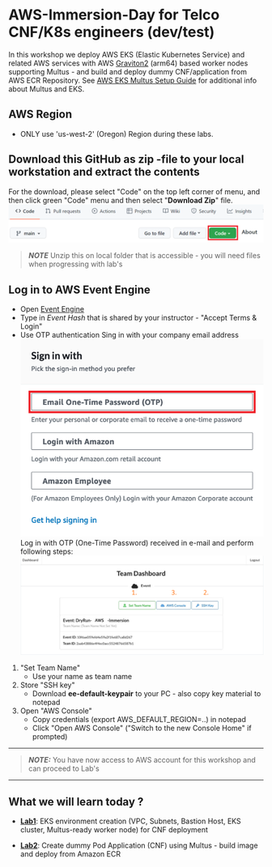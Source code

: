 # AWS-Immersion-Day for Telco CNF/K8s engineers (dev/test) 

In this workshop we deploy AWS EKS (Elastic Kubernetes Service) and related AWS services with AWS [Graviton2](https://aws.amazon.com/ec2/graviton/) (arm64) based worker nodes supporting Multus - and build and deploy dummy CNF/application from AWS ECR Repository. 
See [AWS EKS Multus Setup Guide](https://github.com/aws-samples/eks-install-guide-for-multus) for additional info about Multus and EKS.  

## AWS Region
* ONLY use 'us-west-2' (Oregon) Region during these labs.

## Download this GitHub as zip -file to your local workstation and extract the contents
For the download, please select "Code" on the top left corner of menu, and then click green "Code" menu and then select "**Download Zip**" file.<br>
![Download](Lab1/images/download.png)
> **_NOTE_** Unzip this on local folder that is accessible - you will need files when progressing with lab's<br>

## Log in to AWS Event Engine
* Open [Event Engine](https://dashboard.eventengine.run/dashboard)
* Type in *Event Hash* that is shared by your instructor - "Accept Terms & Login"
* Use OTP authentication Sing in with your company email address<br>
  ![Otp](Lab1/images/otp.png)<br>
Log in with OTP (One-Time Password) received in e-mail and perform following steps: 
![Dashboard](Lab1/images/dashboard-aws.png)
1. "Set Team Name"
    * Use your name as team name      
2. Store "SSH key" 
    * Download **ee-default-keypair** to your PC - also copy key material to notepad
3. Open "AWS Console"
    * Copy credentials (export AWS_DEFAULT_REGION=..) in notepad
    * Click "Open AWS Console" ("Switch to the new Console Home" if prompted)
---
> **_NOTE:_** You have now access to AWS account for this workshop and can proceed to Lab's
---

## What we will learn today ? 
* **[Lab1](https://github.com/TheHannuAWS/AWS-Immersion-Day/tree/main/Lab1)**: EKS environment creation (VPC, Subnets, Bastion Host, EKS cluster, Multus-ready worker node) for CNF deployment

* **[Lab2](https://github.com/TheHannuAWS/AWS-Immersion-Day/tree/main/Lab2)**: Create dummy Pod Application (CNF) using Multus - build image and deploy from Amazon ECR
